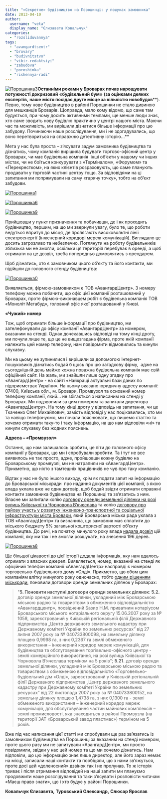 ```yaml
---
title: "«Секретне» будівництво на Порошинці: у пошуках замовника"
date: 2013-04-10
author: 
  username: "veta"
  display_name: "Єлизавета Ковальчук"
categories: 
  - "rozsliduvannya"
tags: 
  - "avangardtsentr"
  - "brovary"
  - "budivnitstvo"
  - "vibir-redaktsiyi"
  - "zabudova"
  - "poroshinka"
  - "rishennya-radi"
---
```


[![Порошинка3](https://mpz.brovary.org/wp-content/uploads/2013/04/Poroshinka3.jpg)](https://mpz.brovary.org/wp-content/uploads/2013/04/Poroshinka3.jpg)**Останніми роками у Броварах** **почав нарощувати потужності докризовий** **«будівельний бум»** **(****за оцінками** **деяких експертів****,** **наше** **місто посідає друге місце за кількістю новобудов****). Певно, тому нове будівництво в районі Порошинки не стало дивиною для мешканців Броварів. Щоправда, мало кому відомо, що саме там будується, при чому досить активними темпами, ще менше люди знає, хто саме зводить нову будівлю практично у центрі нашого міста. Маючи час та можливість, ми вирішили дізнатися більше інформації про цю забудову. Починаючи наше розслідування, ми і не здогадувались, що воно перетвориться на справжню детективну історію…**

Мета у нас була проста – з’ясувати задум замовника будівництва та дізнатись, чому компанія вирішила будувати торгово-офісний центр у Броварах, чи має будівельна компанія  інші об’єкти у нашому чи інших містах, чи не боїться конкурувати з «Терміналом», «Форумом» та «Перекрестком», на яких клієнтів розраховують, що саме планують продавати у торговій частині центру тощо. За відповідями на ці запитання ми попрямували на саму «гарячу точку», тобто на об’єкт забудови.

[![Порошинка1](https://mpz.brovary.org/wp-content/uploads/2013/04/Poroshinka1.jpg)](https://mpz.brovary.org/wp-content/uploads/2013/04/Poroshinka1.jpg)

[![Порошинка6](https://mpz.brovary.org/wp-content/uploads/2013/04/Poroshinka6.jpg)](https://mpz.brovary.org/wp-content/uploads/2013/04/Poroshinka6.jpg)

[![Порошинка9](https://mpz.brovary.org/wp-content/uploads/2013/04/Poroshinka9.jpg)](https://mpz.brovary.org/wp-content/uploads/2013/04/Poroshinka9.jpg)

Прийшовши у пункт призначення та побачивши, де і як проходить будівництво, першим, на що ми звернули увагу, було те, що роботи ведуться впритул до місця, де пролягають високовольтні лінії електроенергії (інженерний коридорі мереж комунікацій). Виглядало це досить загрозливо та небезпечно. Поглянути на роботу будівельників зблизька ми не змогли, оскільки ця територія перебуває в оренді, а щоб отримати на це дозвіл, треба попередньо домовлятись з орендарем.

Щоб дізнатись, хто є замовником цього об’єкту та його контакти, ми підійшли до головного стенду будівництва:

[![Порошинка0](https://mpz.brovary.org/wp-content/uploads/2013/04/Poroshinka0.jpg)](https://mpz.brovary.org/wp-content/uploads/2013/04/Poroshinka0.jpg)

Виявляється, фірмою-замовником є ТОВ «АвангардЦентр». З номеру телефону можна побачити, що офіс цієї компанії розташований у Броварах, проте фірмою-виконавцем робіт є будівельна компанія ТОВ «Моноліт Мегабуд», головний офіс якої розташований у Києві.

**«Чужий» номер**

Тож, щоб отримати більше інформації про будівництво, ми зателефонували до офісу компанії «АвангардЦентр» за номером, вказаним на стенді. Однак дочекавшись відповіді на тому кінці дроту, ми почули лише те, що це не вищезгадана фірма, проте якій компанії належить цей номер телефону, нам повідомити відмовились та кинули слухавку.

Ми на цьому не зупинилися і вирішили за допомогою Інтернет-пошуковиків дізнатись бодай б щось про цю загадкову фірму,  адже на сьогоднішній день майже кожна поважна будівельна компанія має свій офіційний сайт. На жаль, ми знайшли лише одну згадку про «АвангардЦентр» - на сайті «Найкращі актуальні бази даних по підприємствах України». На ньому вказано юридичну адресу компанії: 07400, Київська обл., м. Бровари, Промвузол та основний номер телефону компанії, який… не збігається з написаним на стенді у Броварах. Ми подзвонили за цим номером та запитали директора «АвангардЦентру». На тому кінці дроту у відповідь на запитання, чи це Ткаченко Олег Михайлович, замість відповіді у нас поцікавились, хто ми та навіщо телефонуємо, ми почали пояснювати, що пишемо статтю та хочемо отримати таку-то і таку інформацію, на що нам відповіли «ні» та кинули слухавку без жодних пояснень.

**Адреса – «Промвузол»**

Останнє, що нам залишалось зробити, це піти до головного офісу компанії у Броварах, що ми і спробували зробити. Та і тут не все виявилось не так просто, адже, пройшовши кожну будівлю на Броварському промвузлі, ми не натрапили на «АвангардЦентр». Прикметно, що ніхто з тамтешніх працівників не чув про таку компанію.

Відтак у нас не було іншого виходу, крім як подати запит на інформацію до Броварської міськради  про надання документів цієї компанії, з якою влада уклала вже не один договір, щоб бодай звідти отримати справжні контакти замовника будівництва на Порошинці та зв’язатись з ним. Власне ми запитали копію [договору оренди земельної ділянки на розі вулиць Київської та Чорновола В’ячеслава](http://docs.pravo-znaty.org.ua/p3027/07.06.2012/641-21-06) та копію [договору про пайову участь у розвитку інженерно-транспортної та соціальної інфраструктури міста Бровари](http://docs.pravo-znaty.org.ua/p4023/11.09.2012/435), який Броварська міська рада уклала з ТОВ «АвангардЦентр» та визначила, що замовник має сплатити до міського бюджету 5% загальної кошторисної вартості об’єкту будівництва. До речі, на початку минулого року влада [надала дозвіл](http://docs.pravo-znaty.org.ua/p593/27.01.2012/42) цій компанії, яку ми так і не змогли розшукати, на знесення 196 дерев.

[![Порошинка8](https://mpz.brovary.org/wp-content/uploads/2013/04/Poroshinka8.jpg)](https://mpz.brovary.org/wp-content/uploads/2013/04/Poroshinka8.jpg)

Ще більшої цікавості до цієї історії додала інформація, яку нам вдалось отримати з власних джерел. Виявляється, номер, вказаний на стенді як офіційний телефон компанії «АвангардЦентр» насправді є номером торговельно-будівельного дому «Олді». Прикметно, що обом цим компаніям влітку минулого року одночасно, тобто [одним рішенням міськради](http://docs.pravo-znaty.org.ua/p3027/07.06.2012/641-21-06), поновили договори оренди земельних ділянок у Броварах:

> "**5\. Поновити наступні договори оренди земельних ділянок**: **5.2.** договір оренди земельної ділянки, укладений між Броварською міською радою та товариством з обмеженою відповідальністю «Авангардцентр», посвідчений Базир Н.М. приватним нотаріусом Броварського міського нотаріального округу 15.06.2007 року за № 1058, зареєстрований у Київській регіональній філії Державного підприємства „Центр державного земельного кадастру при Державному комітеті України по земельних ресурсах” від 27 липня 2007 року за № 040733800098, на земельну ділянку площею 0,9998 га, з них 0,2367 га землі обмеженого використання – інженерний коридор мереж комунікацій, для будівництва та обслуговування торгівельно-офісного центру - землі комерційного використання, на розі вулиць Київської та Чорновола В’ячеслава терміном на 5 років"; **5.21.** договір оренди земельної ділянки, укладений між Броварською міською радою та товариством з обмеженою відповідальністю «Торговельно-будівельний дім «Олді», зареєстрований у Київській регіональній філії Державного підприємства „Центр державного земельного кадастру при Державному комітеті України по земельних ресурсах” від 22 листопада 2007 року за № 040733800152, на земельну ділянку площею 1,4738 га, з них 0,1300 га - землі обмеженого використання – інженерний коридор мереж комунікацій, для обслуговування частин майнових комплексів – землі промисловості, яка знаходиться в районі Промвузла (на території ЗАТ «Броварський завод пластмас») терміном на 5 років.

Вже під час написання цієї статті ми спробували ще раз зв’язатись із замовником будівництва на Порошинці за вказаним на стенді номером, проте цього разу ми не запитували «АвангардЦентр», ми просто повідомили, звідки у нас цей номер та що ми хочемо дізнатись. Нам відповіли, що цю інформацію знає лише директор, але його зараз немає на місці, записали наші контакти та пообіцяли, що з нами зв’яжуться, проте досі цей «доленосний» дзвінок так і не пролунав. То ж історія триває і після отримання відповідей на наші запити ми плануємо продовжити наше розслідування та таки з’ясувати і розповісти читачам «Маєш право знати», що і хто будує у районі Порошинки.

**Ковальчук Єлизавета,** **Туровський Олександр,** **Слюсар Ярослав**
